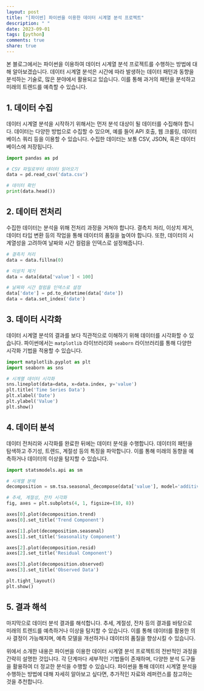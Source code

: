 ```yaml
---
layout: post
title: "[파이썬] 파이썬을 이용한 데이터 시계열 분석 프로젝트"
description: " "
date: 2023-09-01
tags: [python]
comments: true
share: true
---
```


본 블로그에서는 파이썬을 이용하여 데이터 시계열 분석 프로젝트를 수행하는 방법에 대해 알아보겠습니다. 데이터 시계열 분석은 시간에 따라 발생하는 데이터 패턴과 동향을 분석하는 기술로, 많은 분야에서 활용되고 있습니다. 이를 통해 과거의 패턴을 분석하고 미래의 트렌드를 예측할 수 있습니다.

## 1. 데이터 수집

데이터 시계열 분석을 시작하기 위해서는 먼저 분석 대상이 될 데이터를 수집해야 합니다. 데이터는 다양한 방법으로 수집할 수 있으며, 예를 들어 API 호출, 웹 크롤링, 데이터베이스 쿼리 등을 이용할 수 있습니다. 수집한 데이터는 보통 CSV, JSON, 혹은 데이터베이스에 저장됩니다.

```python
import pandas as pd

# CSV 파일로부터 데이터 읽어오기
data = pd.read_csv('data.csv')

# 데이터 확인
print(data.head())
```

## 2. 데이터 전처리

수집한 데이터는 분석을 위해 전처리 과정을 거쳐야 합니다. 결측치 처리, 이상치 제거, 데이터 타입 변환 등의 작업을 통해 데이터의 품질을 높여야 합니다. 또한, 데이터의 시계열성을 고려하여 날짜와 시간 컬럼을 인덱스로 설정해줍니다.

```python
# 결측치 처리
data = data.fillna(0)

# 이상치 제거
data = data[data['value'] < 100]

# 날짜와 시간 컬럼을 인덱스로 설정
data['date'] = pd.to_datetime(data['date'])
data = data.set_index('date')
```

## 3. 데이터 시각화

데이터 시계열 분석의 결과를 보다 직관적으로 이해하기 위해 데이터를 시각화할 수 있습니다. 파이썬에서는 `matplotlib` 라이브러리와 `seaborn` 라이브러리를 통해 다양한 시각화 기법을 적용할 수 있습니다.

```python
import matplotlib.pyplot as plt
import seaborn as sns

# 시계열 데이터 시각화
sns.lineplot(data=data, x=data.index, y='value')
plt.title('Time Series Data')
plt.xlabel('Date')
plt.ylabel('Value')
plt.show()
```

## 4. 데이터 분석

데이터 전처리와 시각화를 완료한 뒤에는 데이터 분석을 수행합니다. 데이터의 패턴을 탐색하고 주기성, 트렌드, 계절성 등의 특징을 파악합니다. 이를 통해 미래의 동향을 예측하거나 데이터의 이상을 탐지할 수 있습니다.

```python
import statsmodels.api as sm

# 시계열 분해
decomposition = sm.tsa.seasonal_decompose(data['value'], model='additive')

# 추세, 계절성, 잔차 시각화
fig, axes = plt.subplots(4, 1, figsize=(10, 8))

axes[0].plot(decomposition.trend)
axes[0].set_title('Trend Component')

axes[1].plot(decomposition.seasonal)
axes[1].set_title('Seasonality Component')

axes[2].plot(decomposition.resid)
axes[2].set_title('Residual Component')

axes[3].plot(decomposition.observed)
axes[3].set_title('Observed Data')

plt.tight_layout()
plt.show()
```

## 5. 결과 해석

마지막으로 데이터 분석 결과를 해석합니다. 추세, 계절성, 잔차 등의 결과를 바탕으로 미래의 트렌드를 예측하거나 이상을 탐지할 수 있습니다. 이를 통해 데이터를 활용한 의사 결정이 가능해지며, 예측 모델을 개선하거나 데이터의 품질을 향상시킬 수 있습니다.

위에서 소개한 내용은 파이썬을 이용한 데이터 시계열 분석 프로젝트의 전반적인 과정을 간략히 설명한 것입니다. 각 단계마다 세부적인 기법들이 존재하며, 다양한 분석 도구들을 활용하여 더 정교한 분석을 수행할 수 있습니다. 파이썬을 통해 데이터 시계열 분석을 수행하는 방법에 대해 자세히 알아보고 싶다면, 추가적인 자료와 레퍼런스를 참고하는 것을 추천합니다.